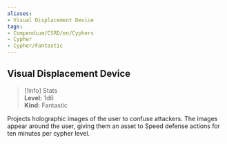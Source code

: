 ```yaml
---
aliases:
- Visual Displacement Device
tags:
- Compendium/CSRD/en/Cyphers
- Cypher
- Cypher/Fantastic
---
```


  
## Visual Displacement Device  
>[!info] Stats  
> **Level:** 1d6  
> **Kind:** Fantastic
  
Projects holographic images of the user to confuse attackers. The images appear around the user, giving them an asset to Speed defense actions for ten minutes per cypher level.